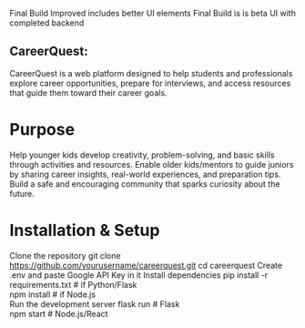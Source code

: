Final Build Improved includes better UI elements
Final Build is is beta UI with completed backend
## CareerQuest:
CareerQuest is a web platform designed to help students and professionals explore career opportunities, prepare for interviews, and access resources that guide them toward their career goals.
# Purpose
Help younger kids develop creativity, problem-solving, and basic skills through activities and resources.
Enable older kids/mentors to guide juniors by sharing career insights, real-world experiences, and preparation tips.
Build a safe and encouraging community that sparks curiosity about the future.
# Installation & Setup
Clone the repository
git clone https://github.com/yourusername/careerquest.git
cd careerquest
Create .env and paste Google API Key in it
Install dependencies
pip install -r requirements.txt   # if Python/Flask  
npm install                       # if Node.js  
Run the development server
flask run     # Flask  
npm start     # Node.js/React  
